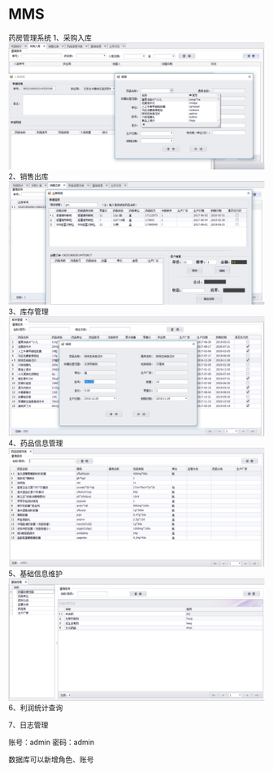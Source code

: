 # MMS
药房管理系统
1、采购入库
![采购入库](https://github.com/StrayRabbit/MMS/blob/master/StrayRabbit.MMS.WindowsForm/Image/rk.png)
2、销售出库
![销售出库](https://github.com/StrayRabbit/MMS/blob/master/StrayRabbit.MMS.WindowsForm/Image/ck.png)
3、库存管理
![库存管理](https://github.com/StrayRabbit/MMS/blob/master/StrayRabbit.MMS.WindowsForm/Image/kc.png)
4、药品信息管理
![药品信息管理](https://github.com/StrayRabbit/MMS/blob/master/StrayRabbit.MMS.WindowsForm/Image/yp.png)
5、基础信息维护
![基础信息](https://github.com/StrayRabbit/MMS/blob/master/StrayRabbit.MMS.WindowsForm/Image/jcxx.png)
6、利润统计查询

7、日志管理

账号：admin
密码：admin

数据库可以新增角色、账号
